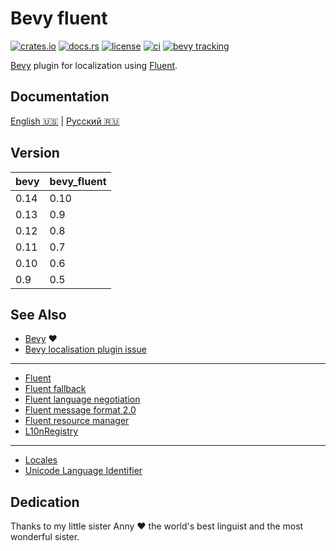 # Bevy fluent

[![crates.io](https://img.shields.io/crates/v/bevy_fluent.svg)](https://crates.io/crates/bevy_fluent)
[![docs.rs](https://docs.rs/bevy_fluent/badge.svg)](https://docs.rs/bevy_fluent)
[![license](https://img.shields.io/crates/l/bevy_fluent)](#license)
[![ci](https://github.com/kgv/bevy_fluent/workflows/ci/badge.svg)](https://github.com/kgv/bevy_fluent/actions)
[![bevy tracking](https://img.shields.io/badge/bevy%20tracking-main-yellow)](https://github.com/bevyengine/bevy/blob/master/docs/plugins_guidelines.md#master-branch-tracking)

[Bevy][bevy] plugin for localization using [Fluent][fluent].

## Documentation

[English 🇺🇸](doc/en-US.md) | [Русский 🇷🇺](doc/ru-RU.md)

## Version

| bevy | bevy_fluent |
| ---- | ----------- |
| 0.14 | 0.10        |
| 0.13 | 0.9         |
| 0.12 | 0.8         |
| 0.11 | 0.7         |
| 0.10 | 0.6         |
| 0.9  | 0.5         |

## See Also

- [Bevy][bevy] ❤️
- [Bevy localisation plugin issue][bevy-localisation-plugin-issue]

***

- [Fluent][fluent]
- [Fluent fallback][fluent-fallback]
- [Fluent language negotiation][fluent-langneg]
- [Fluent message format 2.0][fluent-message-format-2.0]
- [Fluent resource manager][fluent-resmgr]
- [L10nRegistry][l10nregistry]

***

- [Locales](https://github.com/unicode-org/cldr-json/blob/master/cldr-json/cldr-core/availableLocales.json)
- [Unicode Language Identifier][unicode-language-identifier]

## Dedication

Thanks to my little sister Anny ❤️ the world's best linguist and the most
wonderful sister.

[bevy]: https://github.com/bevyengine/bevy
[bevy-localisation-plugin-issue]: https://github.com/bevyengine/bevy/issues/461
[fluent]: https://github.com/projectfluent/fluent-rs
[fluent-fallback]: https://github.com/projectfluent/fluent-rs/tree/master/fluent-fallback
[fluent-langneg]: https://github.com/projectfluent/fluent-langneg-rs
[fluent-message-format-2.0]: https://github.com/zbraniecki/message-format-2.0-rs
[fluent-resmgr]: https://github.com/projectfluent/fluent-rs/tree/master/fluent-resmgr
[l10nregistry]: https://github.com/zbraniecki/l10nregistry-rs
[unicode-language-identifier]: http://unicode.org/reports/tr35/#Unicode_language_identifier

[unic-locale]: https://docs.rs/unic-locale/0.9.0/unic_locale/index.html
[language-tags]: https://www.w3.org/International/questions/qa-choosing-language-tags.ru
[language-subtag-lookup]: https://r12a.github.io/app-subtags
[iana-language-subtag-registry]: http://www.iana.org/assignments/language-subtag-registry
